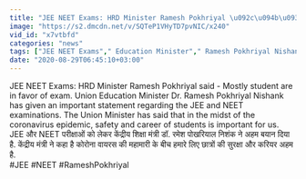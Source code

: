 ```yaml
---
title: "JEE NEET Exams: HRD Minister Ramesh Pokhriyal \u092c\u094b\u0932\u0947- \u091c\u094d\u092f\u093e\u0926\u093e\u0924\u0930 \u091b\u093e\u0924\u094d\u0930 \u091a\u093e\u0939\u0924\u0947 \u0939\u0948\u0902 \u092a\u0930\u0940\u0915\u094d\u0937\u093e \u0935\u0928\u0907\u0902\u0921\u093f\u092f\u093e \u0939\u093f\u0902\u0926\u0940"
image: "https://s2.dmcdn.net/v/SQTeP1VHyTD7pvNIC/x240"
vid_id: "x7vtbfd"
categories: "news"
tags: ["JEE NEET Exams"," Education Minister"," Ramesh Pokhriyal Nishank"]
date: "2020-08-29T06:45:10+03:00"
---
```

JEE NEET Exams: HRD Minister Ramesh Pokhriyal said - Mostly student are in favor of exam. Union Education Minister Dr. Ramesh Pokhriyal Nishank has given an important statement regarding the JEE and NEET examinations. The Union Minister has said that in the midst of the coronavirus epidemic, safety and career of students is important for us.    <br>JEE और NEET परीक्षाओं को लेकर केंद्रीय शिक्षा मंत्री डॉ. रमेश पोखरियाल निशंक ने अहम बयान दिया है. केंद्रीय मंत्री ने कहा है कोरोना वायरस की महामारी के बीच हमारे लिए छात्रों की सुरक्षा और करियर अहम है.    <br>#JEE #NEET #RameshPokhriyal

